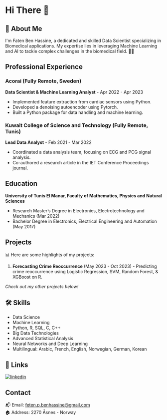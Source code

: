 # Hi There 👋

## 🚀 About Me
I'm Faten Ben Hassine, a dedicated and skilled Data Scientist specializing in Biomedical applications. My expertise lies in leveraging Machine Learning and AI to tackle complex challenges in the biomedical field. 🧬🤖

## Professional Experience

### Acorai (Fully Remote, Sweden)
**Data Scientist & Machine Learning Analyst** - Apr 2022 - Apr 2023  
- Implemented feature extraction from cardiac sensors using Python.
- Developed a denoising autoencoder using Pytorch.
- Built a Python package for data handling and machine learning.

### Kuwait College of Science and Technology (Fully Remote, Tunis)
**Lead Data Analyst** - Feb 2021 - Mar 2022
- Coordinated a data analysis team, focusing on ECG and PCG signal analysis.
- Co-authored a research article in the IET Conference Proceedings journal.

## Education
**University of Tunis El Manar, Faculty of Mathematics, Physics and Natural Sciences**
- Research Master’s Degree in Electronics, Electrotechnology and Mechanics (Mar 2022)
- Bachelor Degree in Electronics, Electrical Engineering and Automation (May 2017)

## Projects

📊 Here are some highlights of my projects:

1. **Forecasting Crime Reoccurrence** (May 2023 - Oct 2023) - Predicting crime reoccurrence using Logistic Regression, SVM, Random Forest, & XGBoost on R.

_Check out my other projects below!_

## 🛠 Skills

* Data Science
* Machine Learning
* Python, R, SQL, C, C++
* Big Data Technologies
* Advanced Statistical Analysis
* Neural Networks and Deep Learning
* Multilingual: Arabic, French, English, Norwegian, German, Korean

## 🔗 Links

[![linkedin](https://img.shields.io/badge/linkedin-0A66C2?style=for-the-badge&logo=linkedin&logoColor=white)](https://www.linkedin.com/in/fatenbenhassine/)

## Contact

📬 Email: feten.p.benhassine@gmail.com  
🏠 Address: 2270 Åsnes - Norway  

